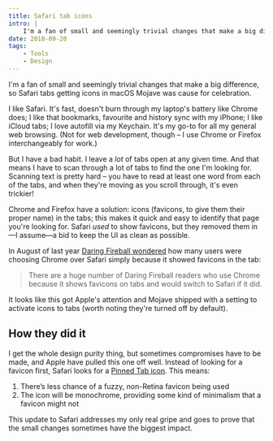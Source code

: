 ```yaml
---
title: Safari tab icons
intro: |
    I'm a fan of small and seemingly trivial changes that make a big difference, so Safari tabs getting icons in macOS Mojave was cause for celebration.
date: 2018-09-20
tags:
    - Tools
    - Design
---
```


I'm a fan of small and seemingly trivial changes that make a big difference, so Safari tabs getting icons in macOS Mojave was cause for celebration.

I like Safari. It's fast, doesn't burn through my laptop's battery like Chrome does; I like that bookmarks, favourite and history sync with my iPhone; I like iCloud tabs; I love autofill via my Keychain. It's my go-to for all my general web browsing. (Not for web development, though – I use Chrome or Firefox interchangeably for work.)

But I have a bad habit. I leave a *lot* of tabs open at any given time. And that means I have to scan through a lot of tabs to find the one I'm looking for. Scanning text is pretty hard – you have to read at least one word from each of the tabs, and when they're moving as you scroll through, it's even trickier!

Chrome and Firefox have a solution: icons (favicons, to give them their proper name) in the tabs; this makes it quick and easy to identify that page you're looking for. Safari *used* to show favicons, but they removed them in—I assume—a bid to keep the UI as clean as possible.

In August of last year [Daring Fireball wondered](https://daringfireball.net/2017/08/safari_should_display_favicons_in_its_tabs) how many users were choosing Chrome over Safari simply because it showed favicons in the tab:

> There are a huge number of Daring Fireball readers who use Chrome because it shows favicons on tabs and would switch to Safari if it did.

It looks like this got Apple's attention and Mojave shipped with a setting to activate icons to tabs (worth noting they're turned off by default).


## How they did it

I get the whole design purity thing, but sometimes compromises have to be made, and Apple have pulled this one off well. Instead of looking for a favicon first, Safari looks for a [Pinned Tab icon](https://developer.apple.com/library/archive/documentation/AppleApplications/Reference/SafariWebContent/pinnedTabs/pinnedTabs.html). This means:

1. There’s less chance of a fuzzy, non-Retina favicon being used
2. The icon will be monochrome, providing some kind of minimalism that a favicon might not

This update to Safari addresses my only real gripe and goes to prove that the small changes sometimes have the biggest impact.

